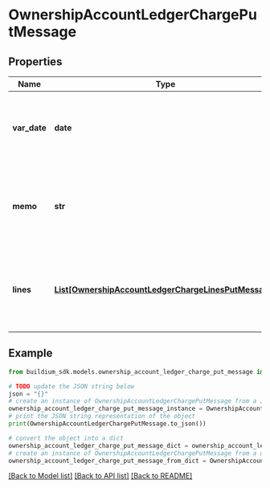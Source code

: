 # OwnershipAccountLedgerChargePutMessage


## Properties

Name | Type | Description | Notes
------------ | ------------- | ------------- | -------------
**var_date** | **date** | Date of the charge. The date must be formatted as YYYY-MM-DD. | 
**memo** | **str** | Memo associated with the charge. The value cannot exceed 65 characters. | [optional] 
**lines** | [**List[OwnershipAccountLedgerChargeLinesPutMessage]**](OwnershipAccountLedgerChargeLinesPutMessage.md) | A collection of line items included in the charge. At least one line item is required. | 

## Example

```python
from buildium_sdk.models.ownership_account_ledger_charge_put_message import OwnershipAccountLedgerChargePutMessage

# TODO update the JSON string below
json = "{}"
# create an instance of OwnershipAccountLedgerChargePutMessage from a JSON string
ownership_account_ledger_charge_put_message_instance = OwnershipAccountLedgerChargePutMessage.from_json(json)
# print the JSON string representation of the object
print(OwnershipAccountLedgerChargePutMessage.to_json())

# convert the object into a dict
ownership_account_ledger_charge_put_message_dict = ownership_account_ledger_charge_put_message_instance.to_dict()
# create an instance of OwnershipAccountLedgerChargePutMessage from a dict
ownership_account_ledger_charge_put_message_from_dict = OwnershipAccountLedgerChargePutMessage.from_dict(ownership_account_ledger_charge_put_message_dict)
```
[[Back to Model list]](../README.md#documentation-for-models) [[Back to API list]](../README.md#documentation-for-api-endpoints) [[Back to README]](../README.md)


